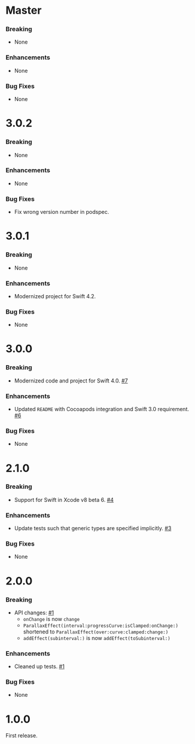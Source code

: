 # Master

### Breaking

- None

### Enhancements

- None

### Bug Fixes

- None

# 3.0.2

### Breaking

- None

### Enhancements

- None

### Bug Fixes

- Fix wrong version number in podspec.

# 3.0.1

### Breaking

- None

### Enhancements

- Modernized project for Swift 4.2.

### Bug Fixes

- None

# 3.0.0

### Breaking

- Modernized code and project for Swift 4.0.
  [#7](https://github.com/Parallaxer/Parallaxer/pull/7)

### Enhancements

- Updated `README` with Cocoapods integration and Swift 3.0 requirement.
  [#6](https://github.com/Parallaxer/Parallaxer/pull/6)

### Bug Fixes

- None

# 2.1.0

### Breaking

- Support for Swift in Xcode v8 beta 6.
  [#4](https://github.com/Parallaxer/Parallaxer/pull/4)

### Enhancements

- Update tests such that generic types are specified implicitly.
  [#3](https://github.com/Parallaxer/Parallaxer/pull/3)

### Bug Fixes

- None

# 2.0.0

### Breaking

- API changes:
  [#1](https://github.com/Parallaxer/Parallaxer/pull/1)
    - `onChange` is now `change`
    - `ParallaxEffect(interval:progressCurve:isClamped:onChange:)` shortened to
      `ParallaxEffect(over:curve:clamped:change:)`
    - `addEffect(subinterval:)` is now `addEffect(toSubinterval:)`

### Enhancements

- Cleaned up tests.
  [#1](https://github.com/Parallaxer/Parallaxer/pull/1)

### Bug Fixes

- None

# 1.0.0

First release.
